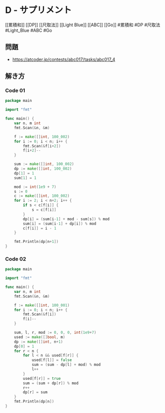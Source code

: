# D - サプリメント
[[累積和]] [[DP]] [[尺取法]] [[Light Blue]] [[ABC]] [[Go]]
#累積和 #DP #尺取法 #Light_Blue #ABC #Go 

## 問題
- https://atcoder.jp/contests/abc017/tasks/abc017_4

## 解き方
### Code 01
```go
package main

import "fmt"

func main() {
	var n, m int
	fmt.Scan(&n, &m)

	f := make([]int, 100_002)
	for i := 0; i < n; i++ {
		fmt.Scan(&f[i+2])
		f[i+2]--
	}

	sum := make([]int, 100_002)
	dp := make([]int, 100_002)
	dp[1] = 1
	sum[1] = 1

	mod := int(1e9 + 7)
	s := 0
	c := make([]int, 100_002)
	for i := 2; i < n+2; i++ {
		if s < c[f[i]] {
			s = c[f[i]]
		}
		dp[i] = (sum[i-1] + mod - sum[s]) % mod
		sum[i] = (sum[i-1] + dp[i]) % mod
		c[f[i]] = i - 1
	}

	fmt.Println(dp[n+1])
}
```

### Code 02
```go
package main

import "fmt"

func main() {
	var n, m int
	fmt.Scan(&n, &m)

	f := make([]int, 100_001)
	for i := 0; i < n; i++ {
		fmt.Scan(&f[i])
		f[i]--
	}

	sum, l, r, mod := 0, 0, 0, int(1e9+7)
	used := make([]bool, m)
	dp := make([]int, n+1)
	dp[0] = 1
	for r < n {
		for l < n && used[f[r]] {
			used[f[l]] = false
			sum = (sum - dp[l] + mod) % mod
			l++
		}
		used[f[r]] = true
		sum = (sum + dp[r]) % mod
		r++
		dp[r] = sum
	}
	fmt.Println(dp[n])
}
```